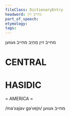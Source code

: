 ```yaml
---
fileClass: DictionaryEntry
headword: מחייבֿ זײַן
part_of_speech: 
etymology: 
tags: 
---
```

מחייבֿ זײַן
מְחַיֵּב
מחייבֿ געווען

CENTRAL
========

HASIDIC
=======
= AMERICA = 

/məˈxajəv gəˈvejn/ מחייבֿ געווען